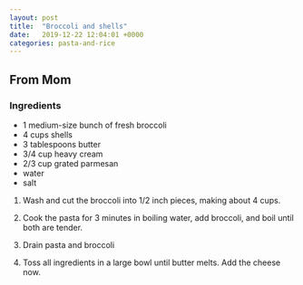 ```yaml
---
layout: post
title:  "Broccoli and shells"
date:   2019-12-22 12:04:01 +0000
categories: pasta-and-rice
---
```


## From Mom
### Ingredients
* 1 medium-size bunch of fresh broccoli
* 4 cups shells
* 3 tablespoons butter
* 3/4 cup heavy cream
* 2/3 cup grated parmesan
* water
* salt


1. Wash and cut the broccoli into 1/2 inch pieces, making about 4 cups.

2. Cook the pasta for 3 minutes in boiling water, add broccoli, and boil until both are tender.

4. Drain pasta and broccoli

5. Toss all ingredients in a large bowl until butter melts. Add the cheese now.
